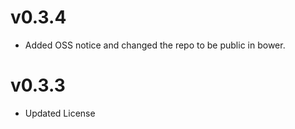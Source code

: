 v0.3.4
==============================
* Added OSS notice and changed the repo to be public in bower.

v0.3.3
=====================
* Updated License
